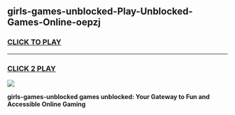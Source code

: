 
## girls-games-unblocked-Play-Unblocked-Games-Online-oepzj
<h3>
<a href="https://premium76.site?title=girls-games-unblocked&ref=24A">CLICK TO PLAY</a></h3>
<hr>

<h3>
<a href="https://premium76.site?title=girls-games-unblocked&ref=24A">CLICK 2 PLAY</a>
  
</h3>

<a href="https://premium76.site?title=girls-games-unblocked&ref=24A"><img src="https://clearcache.store/games.png"></a>


**girls-games-unblocked games unblocked: Your Gateway to Fun and Accessible Online Gaming**
